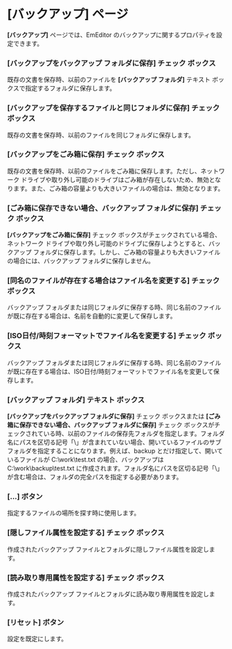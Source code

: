 # \[バックアップ\] ページ

**\[バックアップ\]** ページでは、EmEditor のバックアップに関するプロパティを設定できます。

### \[バックアップをバックアップ フォルダに保存\] チェック ボックス

既存の文書を保存時、以前のファイルを **\[バックアップ フォルダ\]** テキスト ボックスで指定するフォルダに保存します。

### \[バックアップを保存するファイルと同じフォルダに保存\] チェック ボックス

既存の文書を保存時、以前のファイルを同じフォルダに保存します。

### \[バックアップをごみ箱に保存\] チェック ボックス

既存の文書を保存時、以前のファイルをごみ箱に保存します。ただし、ネットワーク
ドライブや取り外し可能のドライブはごみ箱が存在しないため、無効となります。また、ごみ箱の容量よりも大きいファイルの場合は、無効となります。

### \[ごみ箱に保存できない場合、バックアップ フォルダに保存\] チェック ボックス

**\[バックアップをごみ箱に保存\]** チェック ボックスがチェックされている場合、ネットワーク
ドライブや取り外し可能のドライブに保存しようとすると、バックアップ フォルダに保存します。しかし、ごみ箱の容量よりも大きいファイルの場合には、バックアップ
フォルダに保存しません。

### \[同名のファイルが存在する場合はファイル名を変更する\] チェック ボックス

バックアップ フォルダまたは同じフォルダに保存する時、同じ名前のファイルが既に存在する場合は、名前を自動的に変更して保存します。

### \[ISO日付/時刻フォーマットでファイル名を変更する\] チェック ボックス

バックアップ フォルダまたは同じフォルダに保存する時、同じ名前のファイルが既に存在する場合は、ISO日付/時刻フォーマットでファイル名を変更して保存します。

### \[バックアップ フォルダ\] テキスト ボックス

**\[バックアップをバックアップ フォルダに保存\]** チェック ボックスまたは
**\[ごみ箱に保存できない場合、バックアップ フォルダに保存\]** チェック ボックスがチェックされている時、以前のファイルの保存先フォルダを指定します。フォルダ名にパスを区切る記号「\\」が含まれていない場合、開いているファイルのサブ
フォルダを指定することになります。例えば、backup とだけ指定して、開いているファイルが C:\\work\\test.txt の場合、バックアップは
C:\\work\\backup\\test.txt に作成されます。フォルダ名にパスを区切る記号「\\」が含む場合は、フォルダの完全パスを指定する必要があります。

### \[...\] ボタン

指定するファイルの場所を探す時に使用します。

### \[隠しファイル属性を設定する\] チェック ボックス

作成されたバックアップ ファイルとフォルダに隠しファイル属性を設定します。

### \[読み取り専用属性を設定する\] チェック ボックス

作成されたバックアップ ファイルとフォルダに読み取り専用属性を設定します。

### \[リセット\] ボタン

設定を既定にします。

